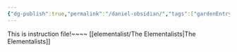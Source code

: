 ```yaml
---
{"dg-publish":true,"permalink":"/daniel-obsidian/","tags":["gardenEntry"]}
---
```


This is instruction file!~~~~
[[elementalist/The Elementalists\|The Elementalists]]